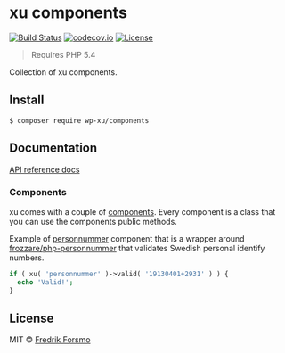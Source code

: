 # xu components

[![Build Status](https://travis-ci.org/wp-xu/components.svg?branch=master)](https://travis-ci.org/wp-xu/components) [![codecov.io](http://codecov.io/github/wp-xu/components/coverage.svg?branch=master)](http://codecov.io/github/wp-xu/components?branch=master)
[![License](https://img.shields.io/packagist/l/wp-xu/components.svg)](https://packagist.org/packages/wp-xu/components)

> Requires PHP 5.4

Collection of xu components.

## Install

```
$ composer require wp-xu/components
```

## Documentation

[API reference docs](https://wp-xu.github.io/docs/components)

### Components

xu comes with a couple of [components](https://github.com/wp-xu/xu/tree/master/src/components).
Every component is a class that you can use the components public methods.

Example of [personnummer](https://github.com/wp-xu/xu/blob/master/src/components/class-personnummer.php)
component that is a wrapper around [frozzare/php-personnummer](https://github.com/frozzare/php-personnummer)
that validates Swedish personal identify numbers.

```php
if ( xu( 'personnummer' )->valid( '19130401+2931' ) ) {
  echo 'Valid!';
}
```

## License

MIT © [Fredrik Forsmo](https://github.com/frozzare)

